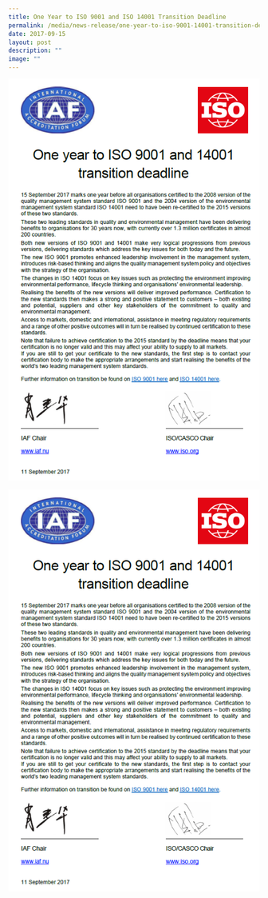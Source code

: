 ```yaml
---
title: One Year to ISO 9001 and ISO 14001 Transition Deadline
permalink: /media/news-release/one-year-to-iso-9001-14001-transition-deadline/
date: 2017-09-15
layout: post
description: ""
image: ""
---
```

![IAF-ISO Joint Communique Sep 2017](/images/press-release/documents/IAF-ISO-Joint-Communique-Sep-2017.PNG)

<img style="width:565px" alt="One Year to Transition Deadline" src="/images/press-release/documents/IAF-ISO-Joint-Communique-Sep-2017.PNG">
